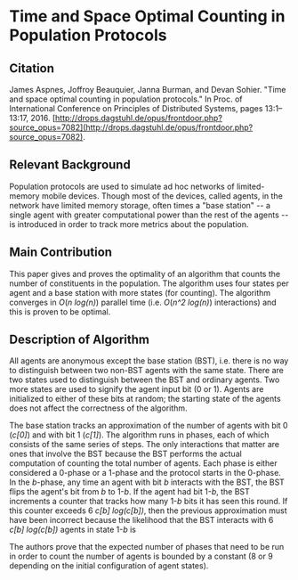 # Time and Space Optimal Counting in Population Protocols


## Citation

James Aspnes, Joffroy Beauquier, Janna Burman, and Devan Sohier. "Time and space optimal counting in population protocols." In Proc. of International Conference on Principles of Distributed Systems, pages 13:1–13:17, 2016. [http://drops.dagstuhl.de/opus/frontdoor.php?source_opus=7082](http://drops.dagstuhl.de/opus/frontdoor.php?source_opus=7082).

## Relevant Background

Population protocols are used to simulate ad hoc networks of limited-memory mobile devices. Though most of the devices, called agents, in the network have limited memory storage, often times a "base station" -- a single agent with greater computational power than the rest of the agents -- is introduced in order to track more metrics about the population.

## Main Contribution

This paper gives and proves the optimality of an algorithm that counts the number of constituents in the population. The algorithm uses four states per agent and a base station with more states (for counting). The algorithm converges in _O_(_n log(n)_) parallel time (i.e. _O_(_n^2 log(n)_) interactions) and this is proven to be optimal.

## Description of Algorithm

All agents are anonymous except the base station (BST), i.e. there is no way to distinguish between two non-BST agents with the same state. There are two states used to distinguish between the BST and ordinary agents. Two more states are used to signify the agent input bit (0 or 1). Agents are initialized to either of these bits at random; the starting state of the agents does not affect the correctness of the algorithm.

The base station tracks an approximation of the number of agents with bit 0 (_c\[0]_) and with bit 1 (_c\[1]_). The algorithm runs in phases, each of which consists of the same series of steps. The only interactions that matter are ones that involve the BST because the BST performs the actual computation of counting the total number of agents. Each phase is either considered a 0-phase or a 1-phase and the protocol starts in the 0-phase. In the _b_-phase, any time an agent with bit _b_ interacts with the BST, the BST flips the agent's bit from _b_ to 1-_b_. If the agent had bit 1-_b_, the BST increments a counter that tracks how many 1-_b_ bits it has seen this round. If this counter exceeds 6 _c\[b] log(c\[b])_, then the previous approximation must have been incorrect because the likelihood that the BST interacts with 6 _c\[b] log(c\[b])_ agents in state 1-_b_ is 

The authors prove that the expected number of phases that need to be run in order to count the number of agents is bounded by a constant (8 or 9 depending on the initial configuration of agent states).

